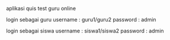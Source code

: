 
aplikasi quis test guru online

login sebagai guru
username	: guru1/guru2
password	: admin

login sebagai siswa
username	: siswa1/siswa2
password	: admin

